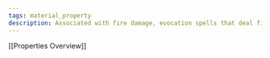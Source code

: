 ```yaml
---
tags: material_property
description: Associated with fire damage, evocation spells that deal fire damage, conjuring fire, fire resistance, the element of fire, and fire elemental creatures.
---
```

[[Properties Overview]]